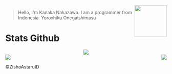 <img align="right" width="100" height="100" src="https://avatars.githubusercontent.com/ZishoAstaruID">

> Hello, I'm Kanaka Nakazawa. I am a programmer from Indonesia. Yoroshiku Onegaishimasu

# Stats Github
<div align="center"><img src="https://github-profile-trophy.vercel.app/?username=ZishoAstaruID&theme=dracula&count_private=true"></div>
<img align="right" src="https://github-readme-stats.vercel.app/api/top-langs/?username=ZishoAstaruID&theme=tokyonight&hide=batchfile&langs_count=10">
<img align="center" src="https://github-readme-stats.vercel.app/api?username=KanakaID&bg_color=30,000428,004e92&title_color=fff&text_color=fff">

©ZishoAstaruID
